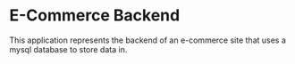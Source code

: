 # E-Commerce Backend 

This application represents the backend of an e-commerce site that uses a mysql database to store data in. 